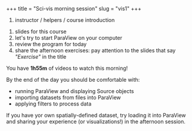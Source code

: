 +++
title = "Sci-vis morning session"
slug = "vis1"
+++

1. instructor / helpers / course introduction
<!-- 1. distribute usernames and passwords (optional, only for quick Plotly practice on Cassiopeia) -->
1. slides for this course
1. let's try to start ParaView on your computer
1. review the program for today
1. share the afternoon exercises: pay attention to the slides that say *"Exercise"* in the title

You have **1h55m** of videos to watch this morning!

<!-- Plotly is a **side topic** to show some simple interactive plotting where ParaView is an overkill. Please do not spend -->
<!-- more than 30 mins on it, or you will have no time left for 3D visualization! On the other hand, if all you are -->
<!-- interested is 1D/2D plotting then feel free to spend more time on Plotly. -->

By the end of the day you should be comfortable with:

* running ParaView and displaying Source objects
* importing datasets from files into ParaView
* applying filters to process data

If you have yor own spatially-defined dataset, try loading it into ParaView and sharing your experience (or
visualizations!)  in the afternoon session.

<!-- - creating and deleting files and directories, copying and moving them -->
<!-- - writing text into a file and printing its contents to the terminal -->
<!-- - working with `tar` archives -->
